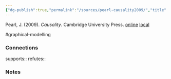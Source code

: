 ```yaml
---
{"dg-publish":true,"permalink":"/sources/pearl-causality2009/","title":"Causality","tags":["📖"]}
---
```



Pearl, J. (2009). _Causality_. Cambridge University Press.
[online](http://zotero.org/users/5872672/items/LBLB9AFX) [local](zotero://select/library/items/LBLB9AFX)

#graphical-modelling 


### Connections

supports:: 
refutes:: 

### Notes